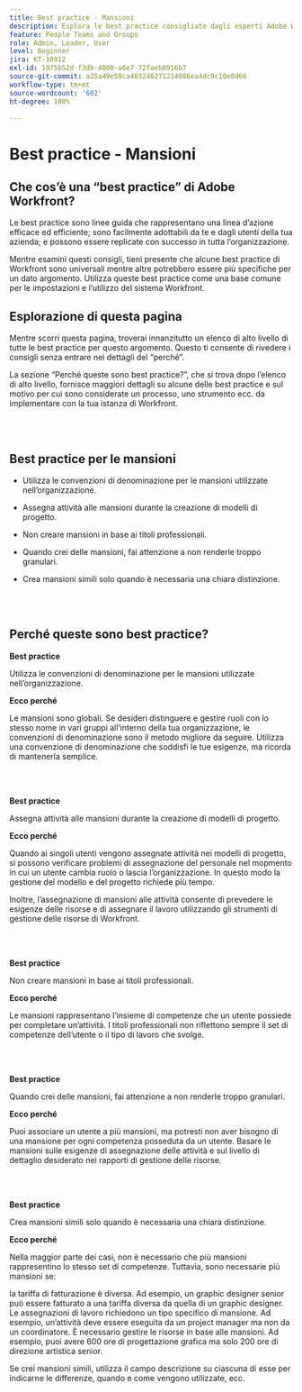 ```yaml
---
title: Best practice - Mansioni
description: Esplora le best practice consigliate dagli esperti Adobe Workfront in merito all’impostazione, alla gestione e all’utilizzo delle mansioni Workfront.
feature: People Teams and Groups
role: Admin, Leader, User
level: Beginner
jira: KT-10912
exl-id: 1975b52d-f3db-4800-a6e7-72faeb8916b7
source-git-commit: a25a49e59ca483246271214886ea4dc9c10e8d66
workflow-type: tm+mt
source-wordcount: '602'
ht-degree: 100%

---
```


# Best practice - Mansioni

## Che cos’è una “best practice” di Adobe Workfront?

Le best practice sono linee guida che rappresentano una linea d’azione efficace ed efficiente; sono facilmente adottabili da te e dagli utenti della tua azienda; e possono essere replicate con successo in tutta l’organizzazione.

Mentre esamini questi consigli, tieni presente che alcune best practice di Workfront sono universali mentre altre potrebbero essere più specifiche per un dato argomento. Utilizza queste best practice come una base comune per le impostazioni e l’utilizzo del sistema Workfront.

## Esplorazione di questa pagina

Mentre scorri questa pagina, troverai innanzitutto un elenco di alto livello di tutte le best practice per questo argomento. Questo ti consente di rivedere i consigli senza entrare nei dettagli del “perché”.

La sezione “Perché queste sono best practice?”, che si trova dopo l’elenco di alto livello, fornisce maggiori dettagli su alcune delle best practice e sul motivo per cui sono considerate un processo, uno strumento ecc. da implementare con la tua istanza di Workfront.

</br>
</br>

## Best practice per le mansioni

* Utilizza le convenzioni di denominazione per le mansioni utilizzate nell’organizzazione.

* Assegna attività alle mansioni durante la creazione di modelli di progetto.

* Non creare mansioni in base ai titoli professionali.

* Quando crei delle mansioni, fai attenzione a non renderle troppo granulari.

* Crea mansioni simili solo quando è necessaria una chiara distinzione.

</br>
</br>

## Perché queste sono best practice?

**Best practice**

Utilizza le convenzioni di denominazione per le mansioni utilizzate nell’organizzazione.

**Ecco perché**

Le mansioni sono globali. Se desideri distinguere e gestire ruoli con lo stesso nome in vari gruppi all’interno della tua organizzazione, le convenzioni di denominazione sono il metodo migliore da seguire. Utilizza una convenzione di denominazione che soddisfi le tue esigenze, ma ricorda di mantenerla semplice.

</br>
</br>

**Best practice**

Assegna attività alle mansioni durante la creazione di modelli di progetto.

**Ecco perché**

Quando ai singoli utenti vengono assegnate attività nei modelli di progetto, si possono verificare problemi di assegnazione del personale nel mopmento in cui un utente cambia ruolo o lascia l’organizzazione. In questo modo la gestione del modello e del progetto richiede più tempo.

Inoltre, l’assegnazione di mansioni alle attività consente di prevedere le esigenze delle risorse e di assegnare il lavoro utilizzando gli strumenti di gestione delle risorse di Workfront.

</br>
</br>

**Best practice**

Non creare mansioni in base ai titoli professionali.

**Ecco perché**

Le mansioni rappresentano l’insieme di competenze che un utente possiede per completare un’attività. I titoli professionali non riflettono sempre il set di competenze dell’utente o il tipo di lavoro che svolge.

</br>
</br>

**Best practice**

Quando crei delle mansioni, fai attenzione a non renderle troppo granulari.

**Ecco perché**

Puoi associare un utente a più mansioni, ma potresti non aver bisogno di una mansione per ogni competenza posseduta da un utente. Basare le mansioni sulle esigenze di assegnazione delle attività e sul livello di dettaglio desiderato nei rapporti di gestione delle risorse.

</br>
</br>

**Best practice**

Crea mansioni simili solo quando è necessaria una chiara distinzione.

**Ecco perché**

Nella maggior parte dei casi, non è necessario che più mansioni rappresentino lo stesso set di competenze. Tuttavia, sono necessarie più mansioni se:

la tariffa di fatturazione è diversa. Ad esempio, un graphic designer senior può essere fatturato a una tariffa diversa da quella di un graphic designer.
Le assegnazioni di lavoro richiedono un tipo specifico di mansione. Ad esempio, un’attività deve essere eseguita da un project manager ma non da un coordinatore.
È necessario gestire le risorse in base alle mansioni. Ad esempio, puoi avere 600 ore di progettazione grafica ma solo 200 ore di direzione artistica senior.


Se crei mansioni simili, utilizza il campo descrizione su ciascuna di esse per indicarne le differenze, quando e come vengono utilizzate, ecc.
